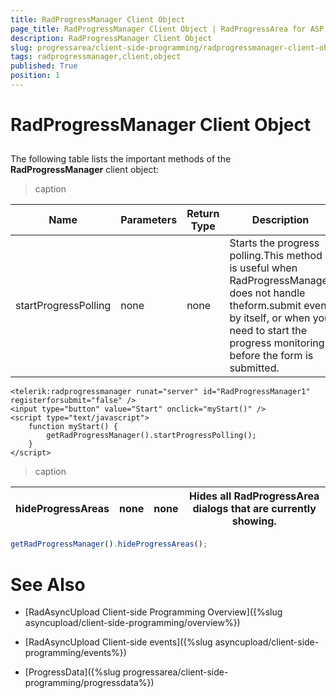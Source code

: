```yaml
---
title: RadProgressManager Client Object
page_title: RadProgressManager Client Object | RadProgressArea for ASP.NET AJAX Documentation
description: RadProgressManager Client Object
slug: progressarea/client-side-programming/radprogressmanager-client-object
tags: radprogressmanager,client,object
published: True
position: 1
---
```


# RadProgressManager Client Object



## 

The following table lists the important methods of the **RadProgressManager** client object:


>caption  

| Name | Parameters | Return Type | Description |
| ------ | ------ | ------ | ------ |
|startProgressPolling|none|none|Starts the progress polling.This method is useful when RadProgressManager does not handle theform.submit event by itself, or when you need to start the progress monitoring before the form is submitted.|

````ASPNET
<telerik:radprogressmanager runat="server" id="RadProgressManager1" registerforsubmit="false" />
<input type="button" value="Start" onclick="myStart()" />
<script type="text/javascript">
	function myStart() {
		getRadProgressManager().startProgressPolling(); 
	}
</script>
````




>caption  

| hideProgressAreas | none | none | Hides all RadProgressArea dialogs that are currently showing. |
| ------ | ------ | ------ | ------ |

````JavaScript
getRadProgressManager().hideProgressAreas();
````



# See Also

 * [RadAsyncUpload Client-side Programming Overview]({%slug asyncupload/client-side-programming/overview%})
 
 * [RadAsyncUpload Client-side events]({%slug asyncupload/client-side-programming/events%})

 * [ProgressData]({%slug progressarea/client-side-programming/progressdata%})
